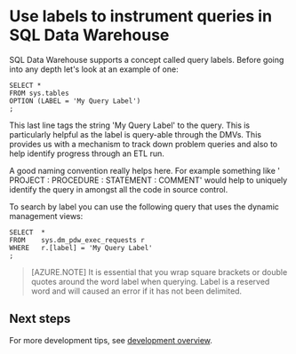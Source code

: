 <properties
   pageTitle="Use labels to instrument queries in SQL Data Warehouse | Azure"
   description="Tips for using labels to instrument queries in Azure SQL Data Warehouse for developing solutions."
   services="sql-data-warehouse"
   documentationCenter="NA"
   authors="jrowlandjones"
   manager="barbkess"
   editor=""/>

<tags
   ms.service="sql-data-warehouse"
   ms.devlang="NA"
   ms.topic="article"
   ms.tgt_pltfrm="NA"
   ms.workload="data-services"
   ms.date="10/31/2016"
   wacn.date=""/>


# Use labels to instrument queries in SQL Data Warehouse
SQL Data Warehouse supports a concept called query labels. Before going into any depth let's look at an example of one:


	SELECT *
	FROM sys.tables
	OPTION (LABEL = 'My Query Label')
	;


This last line tags the string 'My Query Label' to the query. This is particularly helpful as the label is query-able through the DMVs. This provides us with a mechanism to track down problem queries and also to help identify progress through an ETL run.

A good naming convention really helps here. For example something like ' PROJECT : PROCEDURE : STATEMENT : COMMENT' would help to uniquely identify the query in amongst all the code in source control.

To search by label you can use the following query that uses the dynamic management views:

	SELECT  *
	FROM    sys.dm_pdw_exec_requests r
	WHERE   r.[label] = 'My Query Label'
	;

> [AZURE.NOTE] It is essential that you wrap square brackets or double quotes around the word label when querying. Label is a reserved word and will caused an error if it has not been delimited.


## Next steps
For more development tips, see [development overview][development overview].

<!--Image references-->

<!--Article references-->
[development overview]: /documentation/articles/sql-data-warehouse-overview-develop

<!--MSDN references-->

<!--Other Web references-->
